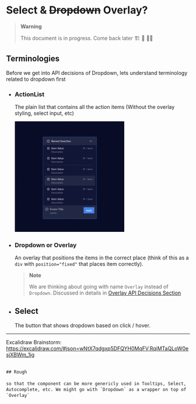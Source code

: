 # Select & ~~Dropdown~~ Overlay?

> **Warning**
>
> This document is in progress. Come back later 🏗 🚧 👷🏽

## Terminologies

Before we get into API decisions of Dropdown, lets understand terminology related to dropdown first

- ### ActionList

  The plain list that contains all the action items (Without the overlay styling, select input, etc)

  <img alt="ActionList Figma Design" src="2022-11-23-09-50-05.png" width="300" />

- ### Dropdown or Overlay

  An overlay that positions the items in the correct place (think of this as a `div` with `position="fixed"` that places item correctly).

  > **Note**
  >
  > We are thinking about going with name `Overlay` instead of `Dropdown`. Discussed in details in [Overlay API Decisions Section]()

- ## Select

  The button that shows dropdown based on click / hover.

---

Excalidraw Brainstorm: https://excalidraw.com/#json=wNtX7qdgxp5DFQYH0MqFV,RqiMTaQLoW0esjXBWm_1jg

```

## Rough

so that the component can be more genericly used in Tooltips, Select, Autocomplete, etc. We might go with `Dropdown` as a wrapper on top of `Overlay`


```
